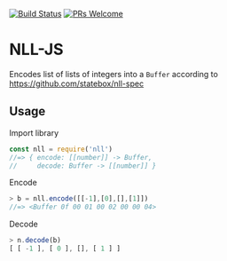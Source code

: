 [![Build
Status](https://travis-ci.org/statebox/varint-list.svg?branch=master)](https://travis-ci.org/statebox/varint-list) [![PRs
Welcome](https://img.shields.io/badge/PRs-welcome-brightgreen.svg?style=flat-square)](http://makeapullrequest.com)

# NLL-JS

Encodes list of lists of integers into a `Buffer` according to
https://github.com/statebox/nll-spec

## Usage

Import library

```js
const nll = require('nll')
//=> { encode: [[number]] -> Buffer,
//     decode: Buffer -> [[number]] }
```

Encode

```js
> b = nll.encode([[-1],[0],[],[1]])
//=> <Buffer 0f 00 01 00 02 00 00 04>
```

Decode

```js
> n.decode(b)
[ [ -1 ], [ 0 ], [], [ 1 ] ]
```
